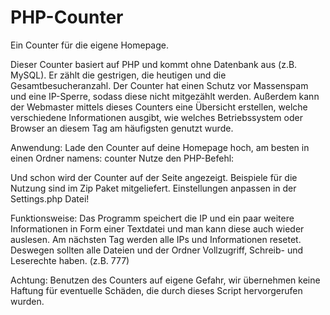 # PHP-Counter
Ein Counter für die eigene Homepage.

Dieser Counter basiert auf PHP und kommt ohne Datenbank aus (z.B. MySQL).
Er zählt die gestrigen, die heutigen und die Gesamtbesucheranzahl.
Der Counter hat einen Schutz vor Massenspam und eine IP-Sperre, sodass diese nicht mitgezählt werden.
Außerdem kann der Webmaster mittels dieses Counters eine Übersicht erstellen, welche verschiedene Informationen ausgibt, wie welches Betriebssystem oder Browser an diesem Tag am häufigsten genutzt wurde.

Anwendung:
Lade den Counter auf deine Homepage hoch, am besten in einen Ordner namens: counter
Nutze den PHP-Befehl:
<?php include("counter/counter.php"); ?>
Und schon wird der Counter auf der Seite angezeigt.
Beispiele für die Nutzung sind im Zip Paket mitgeliefert.
Einstellungen anpassen in der Settings.php Datei!

Funktionsweise:
Das Programm speichert die IP und ein paar weitere Informationen in Form einer Textdatei und man kann diese auch wieder auslesen.
Am nächsten Tag werden alle IPs und Informationen resetet.
Deswegen sollten alle Dateien und der Ordner Vollzugriff, Schreib- und Leserechte haben. (z.B. 777)

Achtung: Benutzen des Counters auf eigene Gefahr, wir übernehmen keine Haftung für eventuelle Schäden, die durch dieses Script hervorgerufen wurden.
